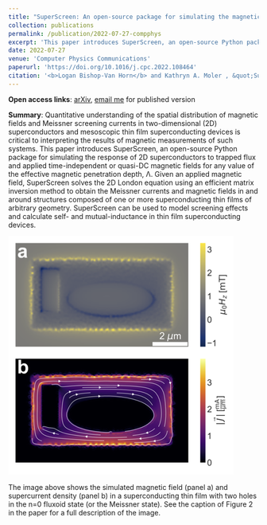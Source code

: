 ```yaml
---
title: "SuperScreen: An open-source package for simulating the magnetic response of two-dimensional superconducting devices"
collection: publications
permalink: /publication/2022-07-27-compphys
excerpt: 'This paper introduces SuperScreen, an open-source Python package for simulating the response of 2D superconductors to trapped flux and applied time-independent or quasi-DC magnetic fields for any value of the effective magnetic penetration depth, &Lambda;.'
date: 2022-07-27
venue: 'Computer Physics Communications'
paperurl: 'https://doi.org/10.1016/j.cpc.2022.108464'
citation: '<b>Logan Bishop-Van Horn</b> and Kathryn A. Moler , &quot;SuperScreen: An open-source package for simulating the magnetic response of two-dimensional superconducting devices&quot;, Computer Physics Communications <b>Volume 280</b>, November 2022, 108464.'
---
```


**Open access links**: [arXiv](https://arxiv.org/abs/2203.13388), [email me](mailto:lbvh@stanford.edu) for published version

**Summary**: Quantitative understanding of the spatial distribution of magnetic fields and Meissner screening currents in two-dimensional (2D) superconductors and mesoscopic thin film superconducting devices is critical to interpreting the results of magnetic measurements of such systems. This paper introduces SuperScreen, an open-source Python package for simulating the response of 2D superconductors to trapped flux and applied time-independent or quasi-DC magnetic fields for any value of the effective magnetic penetration depth, &Lambda;. Given an applied magnetic field, SuperScreen solves the 2D London equation using an efficient matrix inversion method to obtain the Meissner currents and magnetic fields in and around structures composed of one or more superconducting thin films of arbitrary geometry. SuperScreen can be used to model screening effects and calculate self- and mutual-inductance in thin film superconducting devices.

![Fluxoid quantization in a SuperScreen model](../images/fluxoid.png)

The image above shows the simulated magnetic field (panel a) and supercurrent density (panel b) in a superconducting thin film with two holes in the n=0 fluxoid state (or the Meissner state). See the caption of Figure 2 in the paper for a full description of the image.
